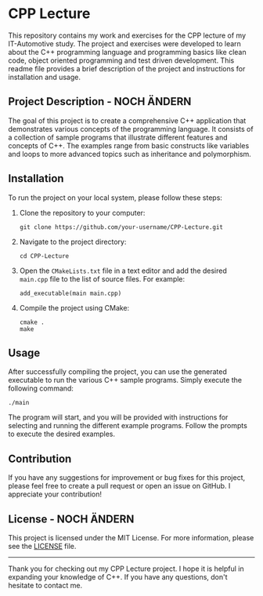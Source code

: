 # CPP Lecture

This repository contains my work and exercises for the CPP lecture of my IT-Automotive study. The project and exercises were developed to learn about the C++ programming language and programming basics like clean code, object oriented programming and test driven development. This readme file provides a brief description of the project and instructions for installation and usage.

## Project Description - NOCH ÄNDERN

The goal of this project is to create a comprehensive C++ application that demonstrates various concepts of the programming language. It consists of a collection of sample programs that illustrate different features and concepts of C++. The examples range from basic constructs like variables and loops to more advanced topics such as inheritance and polymorphism.

## Installation

To run the project on your local system, please follow these steps:

1. Clone the repository to your computer:  
   ```
   git clone https://github.com/your-username/CPP-Lecture.git
   ```

2. Navigate to the project directory:  
   ```
   cd CPP-Lecture
   ```

3. Open the `CMakeLists.txt` file in a text editor and add the desired `main.cpp` file to the list of source files. For example:  
   ```
   add_executable(main main.cpp)
   ```

4. Compile the project using CMake:  
   ```
   cmake .
   make
   ```

## Usage

After successfully compiling the project, you can use the generated executable to run the various C++ sample programs. Simply execute the following command:

```
./main
```

The program will start, and you will be provided with instructions for selecting and running the different example programs. Follow the prompts to execute the desired examples.

## Contribution

If you have any suggestions for improvement or bug fixes for this project, please feel free to create a pull request or open an issue on GitHub. I appreciate your contribution!

## License - NOCH ÄNDERN

This project is licensed under the MIT License. For more information, please see the [LICENSE](LICENSE) file.

---

Thank you for checking out my CPP Lecture project. I hope it is helpful in expanding your knowledge of C++. If you have any questions, don't hesitate to contact me.
